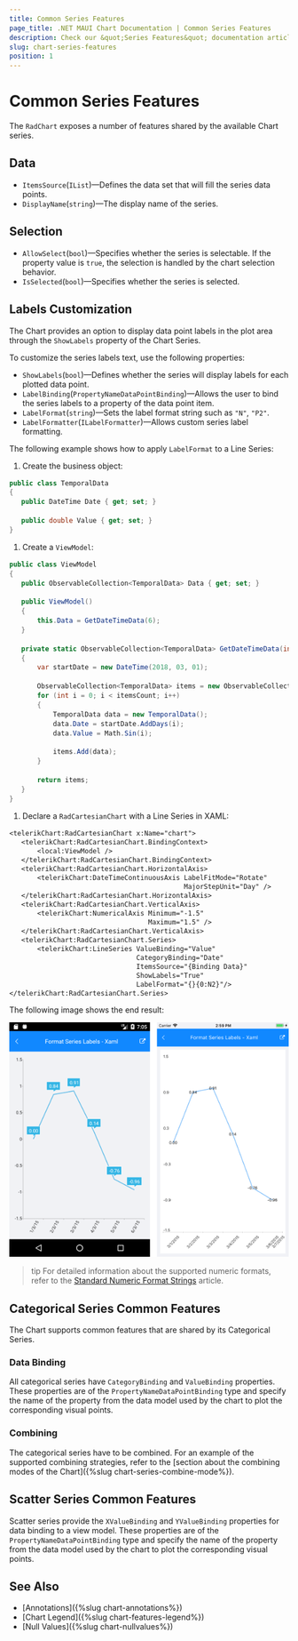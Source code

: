 ```yaml
---
title: Common Series Features
page_title: .NET MAUI Chart Documentation | Common Series Features
description: Check our &quot;Series Features&quot; documentation article for Telerik Chart for .NET MAUI.
slug: chart-series-features
position: 1
---
```


# Common Series Features

The `RadChart` exposes a number of features shared by the available Chart series.

## Data

* `ItemsSource`(`IList`)&mdash;Defines the data set that will fill the series data points.
* `DisplayName`(`string`)&mdash;The display name of the series.

## Selection

* `AllowSelect`(`bool`)&mdash;Specifies whether the series is selectable. If the property value is `true`, the selection is handled by the chart selection behavior.  
* `IsSelected`(`bool`)&mdash;Specifies whether the series is selected.

## Labels Customization

The Chart provides an option to display data point labels in the plot area through the `ShowLabels` property of the Chart Series.

To customize the series labels text, use the following properties:

* `ShowLabels`(`bool`)&mdash;Defines whether the series will display labels for each plotted data point.
* `LabelBinding`(`PropertyNameDataPointBinding`)&mdash;Allows the user to bind the series labels to a property of the data point item.
* `LabelFormat`(`string`)&mdash;Sets the label format string such as `"N"`, `"P2"`.
* `LabelFormatter`(`ILabelFormatter`)&mdash;Allows custom series label formatting.

The following example shows how to apply `LabelFormat` to a Line Series:

1. Create the business object:

 ```C#
public class TemporalData
{
    public DateTime Date { get; set; }

    public double Value { get; set; }
}
 ```

1. Create a `ViewModel`:

 ```C#
public class ViewModel
{
    public ObservableCollection<TemporalData> Data { get; set; }

    public ViewModel()
    {
        this.Data = GetDateTimeData(6);
    }

    private static ObservableCollection<TemporalData> GetDateTimeData(int itemsCount)
    {
        var startDate = new DateTime(2018, 03, 01);

        ObservableCollection<TemporalData> items = new ObservableCollection<TemporalData>();
        for (int i = 0; i < itemsCount; i++)
        {
            TemporalData data = new TemporalData();
            data.Date = startDate.AddDays(i);
            data.Value = Math.Sin(i);

            items.Add(data);
        }

        return items;
    }
}
 ```

1. Declare a `RadCartesianChart` with a Line Series in XAML:

 ```XAML
<telerikChart:RadCartesianChart x:Name="chart">
    <telerikChart:RadCartesianChart.BindingContext>
        <local:ViewModel />
    </telerikChart:RadCartesianChart.BindingContext>
    <telerikChart:RadCartesianChart.HorizontalAxis>
        <telerikChart:DateTimeContinuousAxis LabelFitMode="Rotate"
                                             MajorStepUnit="Day" />
    </telerikChart:RadCartesianChart.HorizontalAxis>
    <telerikChart:RadCartesianChart.VerticalAxis>
        <telerikChart:NumericalAxis Minimum="-1.5"
                                    Maximum="1.5" />
    </telerikChart:RadCartesianChart.VerticalAxis>
    <telerikChart:RadCartesianChart.Series>            
        <telerikChart:LineSeries ValueBinding="Value"
                                 CategoryBinding="Date"
                                 ItemsSource="{Binding Data}"
                                 ShowLabels="True"
                                 LabelFormat="{}{0:N2}"/>
</telerikChart:RadCartesianChart.Series>
 ```


The following image shows the end result:

![Series Labels](images/chart-series-labels.png)

>tip For detailed information about the supported numeric formats, refer to the [Standard Numeric Format Strings](https://docs.microsoft.com/en-us/dotnet/standard/base-types/standard-numeric-format-strings) article.

## Categorical Series Common Features

The Chart supports common features that are shared by its Categorical Series.  

### Data Binding

All categorical series have `CategoryBinding` and `ValueBinding` properties. These properties are of the `PropertyNameDataPointBinding` type and specify the name of the property from the data model used by the chart to plot the corresponding visual points.

### Combining

The categorical series have to be combined. For an example of the supported combining strategies, refer to the [section about the combining modes of the Chart]({%slug chart-series-combine-mode%}).

## Scatter Series Common Features

Scatter series provide the `XValueBinding` and `YValueBinding` properties for data binding to a view model. These properties are of the `PropertyNameDataPointBinding` type and specify the name of the property from the data model used by the chart to plot the corresponding visual points.

## See Also

- [Annotations]({%slug chart-annotations%})
- [Chart Legend]({%slug chart-features-legend%})
- [Null Values]({%slug chart-nullvalues%})
